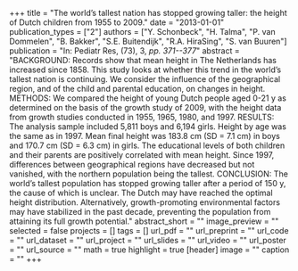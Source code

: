 +++
title = "The world’s tallest nation has stopped growing taller: the height of Dutch children from 1955 to 2009."
date = "2013-01-01"
publication_types = ["2"]
authors = ["Y. Schonbeck", "H. Talma", "P. van Dommelen", "B. Bakker", "S.E. Buitendijk", "R.A. HiraSing", "S. van Buuren"]
publication = "In: Pediatr Res, (73), 3, _pp. 371--377_"
abstract = "BACKGROUND: Records show that mean height in The Netherlands has increased since 1858. This study looks at whether this trend in the world’s tallest nation is continuing. We consider the influence of the geographical region, and of the child and parental education, on changes in height. METHODS: We compared the height of young Dutch people aged 0-21 y as determined on the basis of the growth study of 2009, with the height data from growth studies conducted in 1955, 1965, 1980, and 1997. RESULTS: The analysis sample included 5,811 boys and 6,194 girls. Height by age was the same as in 1997. Mean final height was 183.8 cm (SD = 7.1 cm) in boys and 170.7 cm (SD = 6.3 cm) in girls. The educational levels of both children and their parents are positively correlated with mean height. Since 1997, differences between geographical regions have decreased but not vanished, with the northern population being the tallest. CONCLUSION: The world’s tallest population has stopped growing taller after a period of 150 y, the cause of which is unclear. The Dutch may have reached the optimal height distribution. Alternatively, growth-promoting environmental factors may have stabilized in the past decade, preventing the population from attaining its full growth potential."
abstract_short = ""
image_preview = ""
selected = false
projects = []
tags = []
url_pdf = ""
url_preprint = ""
url_code = ""
url_dataset = ""
url_project = ""
url_slides = ""
url_video = ""
url_poster = ""
url_source = ""
math = true
highlight = true
[header]
image = ""
caption = ""
+++

